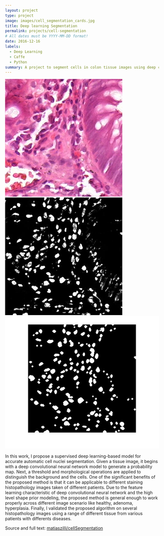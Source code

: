 ```yaml
---
layout: project
type: project
image: images/cell_segmentation_cards.jpg
title: Deep learning Segmentation
permalink: projects/cell-segmentation
# All dates must be YYYY-MM-DD format!
date: 2016-12-16
labels:
  - Deep Learning
  - Caffe
  - Python
summary: A project to segment cells in colon tissue images using deep convolutional neural network techniques. Whis was supported by the European Commission under the Erasmus+ programme at Budapest, Hungary.
---
```


<div class="ui small rounded images">
  <img class="ui image" src="https://raw.githubusercontent.com/matiaszilli/cellSegmentation/master/Results/Example%201/img.jpg">
  <img class="ui image" src="https://raw.githubusercontent.com/matiaszilli/cellSegmentation/master/Results/Example%201/prob.jpg">
  <img class="ui image" src="https://raw.githubusercontent.com/matiaszilli/cellSegmentation/master/Results/Example%201/result.jpg">
</div>

In this work, I propose a supervised deep learning-based model for accurate automatic cell nuclei segmentation. Given a tissue image, it begins with a deep convolutional neural network model to generate a probability map. Next, a threshold and morphological operations are applied to distinguish the background and the cells. One of the significant benefits of the proposed method is that it can be applicable to different staining histopathology images taken of different patients. Due to the feature learning characteristic of deep convolutional neural network and the high level shape prior modeling, the proposed method is general enough to work properly across different image scenario like healthy, adenoma, hyperplasia. Finally, I validated the proposed algorithm on several histopathology images using a range of different tissue from various patients with differents diseases.

Source and full text: <a href="https://github.com/matiaszilli/cellSegmentation"><i class="large github icon"></i>matiaszilli/cellSegmentation</a>



